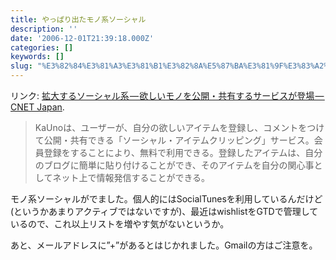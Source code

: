 ```yaml
---
title: やっぱり出たモノ系ソーシャル
description: ''
date: '2006-12-01T21:39:18.000Z'
categories: []
keywords: []
slug: "%E3%82%84%E3%81%A3%E3%81%B1%E3%82%8A%E5%87%BA%E3%81%9F%E3%83%A2%E3%83%8E%E7%B3%BB%E3%82%BD%E3%83%BC%E3%82%B7%E3%83%A3%E3%83%AB"
---
```

リンク: [拡大するソーシャル系 — 欲しいモノを公開・共有するサービスが登場 — CNET Japan](http://japan.cnet.com/news/media/story/0,2000056023,20335167,00.htm?ref=rss "拡大するソーシャル系--欲しいモノを公開・共有するサービスが登場 - CNET Japan").

> KaUnoは、ユーザーが、自分の欲しいアイテムを登録し、コメントをつけて公開・共有できる「ソーシャル・アイテムクリッピング」サービス。会員登録をすることにより、無料で利用できる。登録したアイテムは、自分のブログに簡単に貼り付けることができ、そのアイテムを自分の関心事としてネット上で情報発信することができる。

モノ系ソーシャルがでました。個人的にはSocialTunesを利用しているんだけど(というかあまりアクティブではないですが)、最近はwishlistをGTDで管理しているので、これ以上リストを増やす気がないというか。

あと、メールアドレスに”+”があるとはじかれました。Gmailの方はご注意を。